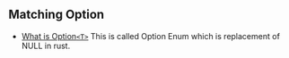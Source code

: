 ## Matching Option<T>
- [What is Option`<T>`](../../../Enum_OptionEnum/OptionEnum_Null/) This is called Option Enum which is replacement of NULL in rust.
